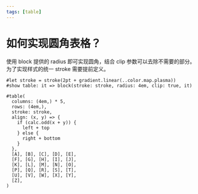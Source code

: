 ```yaml
---
tags: [table]
---
```


# 如何实现圆角表格？

使用 block 提供的 radius 即可实现圆角，结合 clip 参数可以去除不需要的部分。为了实现样式的统一 stroke 需要提前定义。

```typst
#let stroke = stroke(2pt + gradient.linear(..color.map.plasma))
#show table: it => block(stroke: stroke, radius: 4em, clip: true, it)

#table(
  columns: (4em,) * 5,
  rows: (4em,),
  stroke: stroke,
  align: (x, y) => {
    if (calc.odd(x + y)) {
      left + top
    } else {
      right + bottom
    }
  },
  [A], [B], [C], [D], [E],
  [F], [G], [H], [I], [J],
  [K], [L], [M], [N], [O],
  [P], [Q], [R], [S], [T],
  [U], [V], [W], [X], [Y],
  [Z],
)
```
